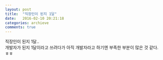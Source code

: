 ```yaml
---
layout: post
title:  "직장인이 된지 1달"
date:   2016-02-10 20:21:18
categories: archieve
comments: true
---
```


직장인이 된지 1달..<br>
개발자가 된지 1달이라고 쓰려다가 아직 개발자라고 하기엔 부족한 부분이 많은 것 같다.ㅎㅎ<br>
